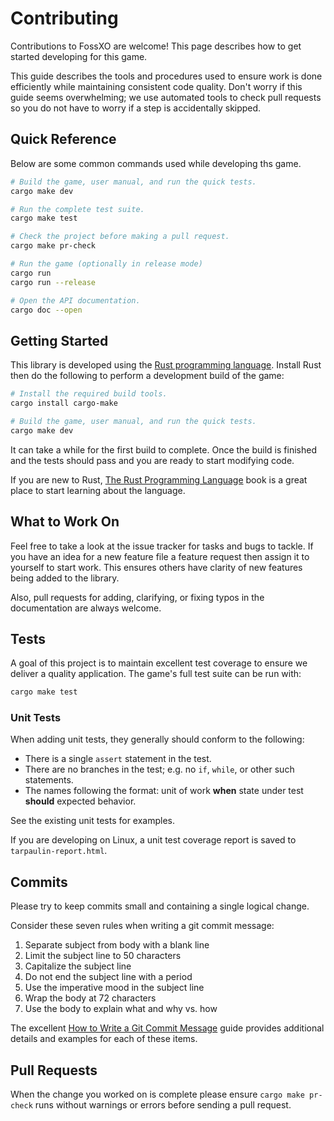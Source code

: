 # Contributing
Contributions to FossXO are welcome! This page describes how to get started
developing for this game.

This guide describes the tools and procedures used to ensure work is done
efficiently while maintaining consistent code quality. Don't worry if this
guide seems overwhelming; we use automated tools to check pull requests
so you do not have to worry if a step is accidentally skipped.


## Quick Reference
Below are some common commands used while developing ths game.

```bash
# Build the game, user manual, and run the quick tests.
cargo make dev

# Run the complete test suite.
cargo make test

# Check the project before making a pull request.
cargo make pr-check

# Run the game (optionally in release mode)
cargo run
cargo run --release

# Open the API documentation.
cargo doc --open
```


## Getting Started
This library is developed using the [Rust programming language](https://www.rust-lang.org/).
Install Rust then do the following to perform a development build of the game:

```bash
# Install the required build tools.
cargo install cargo-make

# Build the game, user manual, and run the quick tests.
cargo make dev
```

It can take a while for the first build to complete. Once the build is finished
and the tests should pass and you are ready to start modifying code.

If you are new to Rust, [The Rust Programming Language](https://doc.rust-lang.org/stable/book/)
book is a great place to start learning about the language.

## What to Work On
Feel free to take a look at the issue tracker for tasks and bugs to tackle.
If you have an idea for a new feature file a feature request then assign it
to yourself to start work. This ensures others have clarity of new features
being added to the library.

Also, pull requests for adding, clarifying, or fixing typos in the
documentation are always welcome.


## Tests
A goal of this project is to maintain excellent test coverage to ensure we
deliver a quality application. The game's full test suite can be run with:

```bash
cargo make test
```

### Unit Tests
When adding unit tests, they generally should conform to the following:

* There is a single `assert` statement in the test.
* There are no branches in the test; e.g. no `if`, `while`, or other such statements.
* The names following the format: unit of work **when** state under test **should** expected behavior.

See the existing unit tests for examples.

If you are developing on Linux, a unit test coverage report is saved to
 `tarpaulin-report.html`.


## Commits
Please try to keep commits small and containing a single logical change.

Consider these seven rules when writing a git commit message:

1. Separate subject from body with a blank line
2. Limit the subject line to 50 characters
3. Capitalize the subject line
4. Do not end the subject line with a period
5. Use the imperative mood in the subject line
6. Wrap the body at 72 characters
7. Use the body to explain what and why vs. how

The excellent [How to Write a Git Commit Message](https://chris.beams.io/posts/git-commit/)
guide provides additional details and examples for each of these items.


## Pull Requests
When the change you worked on is complete please ensure `cargo make pr-check`
runs without warnings or errors before sending a pull request.
